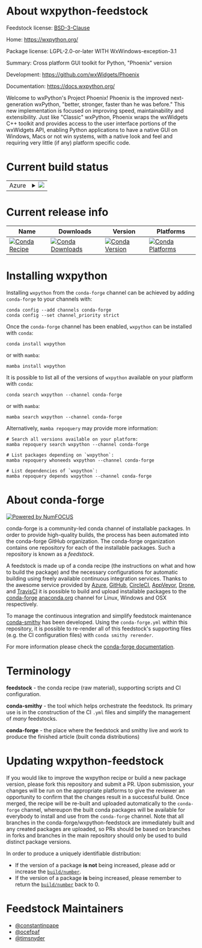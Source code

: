 About wxpython-feedstock
========================

Feedstock license: [BSD-3-Clause](https://github.com/conda-forge/wxpython-feedstock/blob/main/LICENSE.txt)

Home: https://wxpython.org/

Package license: LGPL-2.0-or-later WITH WxWindows-exception-3.1

Summary: Cross platform GUI toolkit for Python, "Phoenix" version

Development: https://github.com/wxWidgets/Phoenix

Documentation: https://docs.wxpython.org/

Welcome to wxPython's Project Phoenix! Phoenix is the improved next-generation
wxPython, "better, stronger, faster than he was before." This new
implementation is focused on improving speed, maintainability and
extensibility. Just like "Classic" wxPython, Phoenix wraps the wxWidgets C++
toolkit and provides access to the user interface portions of the wxWidgets
API, enabling Python applications to have a native GUI on Windows, Macs or
not win systems, with a native look and feel and requiring very little (if any)
platform specific code.


Current build status
====================


<table>
    
  <tr>
    <td>Azure</td>
    <td>
      <details>
        <summary>
          <a href="https://dev.azure.com/conda-forge/feedstock-builds/_build/latest?definitionId=2149&branchName=main">
            <img src="https://dev.azure.com/conda-forge/feedstock-builds/_apis/build/status/wxpython-feedstock?branchName=main">
          </a>
        </summary>
        <table>
          <thead><tr><th>Variant</th><th>Status</th></tr></thead>
          <tbody><tr>
              <td>linux_64_python3.10.____cpython</td>
              <td>
                <a href="https://dev.azure.com/conda-forge/feedstock-builds/_build/latest?definitionId=2149&branchName=main">
                  <img src="https://dev.azure.com/conda-forge/feedstock-builds/_apis/build/status/wxpython-feedstock?branchName=main&jobName=linux&configuration=linux%20linux_64_python3.10.____cpython" alt="variant">
                </a>
              </td>
            </tr><tr>
              <td>linux_64_python3.11.____cpython</td>
              <td>
                <a href="https://dev.azure.com/conda-forge/feedstock-builds/_build/latest?definitionId=2149&branchName=main">
                  <img src="https://dev.azure.com/conda-forge/feedstock-builds/_apis/build/status/wxpython-feedstock?branchName=main&jobName=linux&configuration=linux%20linux_64_python3.11.____cpython" alt="variant">
                </a>
              </td>
            </tr><tr>
              <td>linux_64_python3.12.____cpython</td>
              <td>
                <a href="https://dev.azure.com/conda-forge/feedstock-builds/_build/latest?definitionId=2149&branchName=main">
                  <img src="https://dev.azure.com/conda-forge/feedstock-builds/_apis/build/status/wxpython-feedstock?branchName=main&jobName=linux&configuration=linux%20linux_64_python3.12.____cpython" alt="variant">
                </a>
              </td>
            </tr><tr>
              <td>linux_64_python3.8.____cpython</td>
              <td>
                <a href="https://dev.azure.com/conda-forge/feedstock-builds/_build/latest?definitionId=2149&branchName=main">
                  <img src="https://dev.azure.com/conda-forge/feedstock-builds/_apis/build/status/wxpython-feedstock?branchName=main&jobName=linux&configuration=linux%20linux_64_python3.8.____cpython" alt="variant">
                </a>
              </td>
            </tr><tr>
              <td>linux_64_python3.9.____cpython</td>
              <td>
                <a href="https://dev.azure.com/conda-forge/feedstock-builds/_build/latest?definitionId=2149&branchName=main">
                  <img src="https://dev.azure.com/conda-forge/feedstock-builds/_apis/build/status/wxpython-feedstock?branchName=main&jobName=linux&configuration=linux%20linux_64_python3.9.____cpython" alt="variant">
                </a>
              </td>
            </tr><tr>
              <td>osx_64_python3.10.____cpython</td>
              <td>
                <a href="https://dev.azure.com/conda-forge/feedstock-builds/_build/latest?definitionId=2149&branchName=main">
                  <img src="https://dev.azure.com/conda-forge/feedstock-builds/_apis/build/status/wxpython-feedstock?branchName=main&jobName=osx&configuration=osx%20osx_64_python3.10.____cpython" alt="variant">
                </a>
              </td>
            </tr><tr>
              <td>osx_64_python3.11.____cpython</td>
              <td>
                <a href="https://dev.azure.com/conda-forge/feedstock-builds/_build/latest?definitionId=2149&branchName=main">
                  <img src="https://dev.azure.com/conda-forge/feedstock-builds/_apis/build/status/wxpython-feedstock?branchName=main&jobName=osx&configuration=osx%20osx_64_python3.11.____cpython" alt="variant">
                </a>
              </td>
            </tr><tr>
              <td>osx_64_python3.12.____cpython</td>
              <td>
                <a href="https://dev.azure.com/conda-forge/feedstock-builds/_build/latest?definitionId=2149&branchName=main">
                  <img src="https://dev.azure.com/conda-forge/feedstock-builds/_apis/build/status/wxpython-feedstock?branchName=main&jobName=osx&configuration=osx%20osx_64_python3.12.____cpython" alt="variant">
                </a>
              </td>
            </tr><tr>
              <td>osx_64_python3.8.____cpython</td>
              <td>
                <a href="https://dev.azure.com/conda-forge/feedstock-builds/_build/latest?definitionId=2149&branchName=main">
                  <img src="https://dev.azure.com/conda-forge/feedstock-builds/_apis/build/status/wxpython-feedstock?branchName=main&jobName=osx&configuration=osx%20osx_64_python3.8.____cpython" alt="variant">
                </a>
              </td>
            </tr><tr>
              <td>osx_64_python3.9.____cpython</td>
              <td>
                <a href="https://dev.azure.com/conda-forge/feedstock-builds/_build/latest?definitionId=2149&branchName=main">
                  <img src="https://dev.azure.com/conda-forge/feedstock-builds/_apis/build/status/wxpython-feedstock?branchName=main&jobName=osx&configuration=osx%20osx_64_python3.9.____cpython" alt="variant">
                </a>
              </td>
            </tr><tr>
              <td>osx_arm64_python3.10.____cpython</td>
              <td>
                <a href="https://dev.azure.com/conda-forge/feedstock-builds/_build/latest?definitionId=2149&branchName=main">
                  <img src="https://dev.azure.com/conda-forge/feedstock-builds/_apis/build/status/wxpython-feedstock?branchName=main&jobName=osx&configuration=osx%20osx_arm64_python3.10.____cpython" alt="variant">
                </a>
              </td>
            </tr><tr>
              <td>osx_arm64_python3.11.____cpython</td>
              <td>
                <a href="https://dev.azure.com/conda-forge/feedstock-builds/_build/latest?definitionId=2149&branchName=main">
                  <img src="https://dev.azure.com/conda-forge/feedstock-builds/_apis/build/status/wxpython-feedstock?branchName=main&jobName=osx&configuration=osx%20osx_arm64_python3.11.____cpython" alt="variant">
                </a>
              </td>
            </tr><tr>
              <td>osx_arm64_python3.12.____cpython</td>
              <td>
                <a href="https://dev.azure.com/conda-forge/feedstock-builds/_build/latest?definitionId=2149&branchName=main">
                  <img src="https://dev.azure.com/conda-forge/feedstock-builds/_apis/build/status/wxpython-feedstock?branchName=main&jobName=osx&configuration=osx%20osx_arm64_python3.12.____cpython" alt="variant">
                </a>
              </td>
            </tr><tr>
              <td>osx_arm64_python3.8.____cpython</td>
              <td>
                <a href="https://dev.azure.com/conda-forge/feedstock-builds/_build/latest?definitionId=2149&branchName=main">
                  <img src="https://dev.azure.com/conda-forge/feedstock-builds/_apis/build/status/wxpython-feedstock?branchName=main&jobName=osx&configuration=osx%20osx_arm64_python3.8.____cpython" alt="variant">
                </a>
              </td>
            </tr><tr>
              <td>osx_arm64_python3.9.____cpython</td>
              <td>
                <a href="https://dev.azure.com/conda-forge/feedstock-builds/_build/latest?definitionId=2149&branchName=main">
                  <img src="https://dev.azure.com/conda-forge/feedstock-builds/_apis/build/status/wxpython-feedstock?branchName=main&jobName=osx&configuration=osx%20osx_arm64_python3.9.____cpython" alt="variant">
                </a>
              </td>
            </tr><tr>
              <td>win_64_python3.10.____cpython</td>
              <td>
                <a href="https://dev.azure.com/conda-forge/feedstock-builds/_build/latest?definitionId=2149&branchName=main">
                  <img src="https://dev.azure.com/conda-forge/feedstock-builds/_apis/build/status/wxpython-feedstock?branchName=main&jobName=win&configuration=win%20win_64_python3.10.____cpython" alt="variant">
                </a>
              </td>
            </tr><tr>
              <td>win_64_python3.11.____cpython</td>
              <td>
                <a href="https://dev.azure.com/conda-forge/feedstock-builds/_build/latest?definitionId=2149&branchName=main">
                  <img src="https://dev.azure.com/conda-forge/feedstock-builds/_apis/build/status/wxpython-feedstock?branchName=main&jobName=win&configuration=win%20win_64_python3.11.____cpython" alt="variant">
                </a>
              </td>
            </tr><tr>
              <td>win_64_python3.12.____cpython</td>
              <td>
                <a href="https://dev.azure.com/conda-forge/feedstock-builds/_build/latest?definitionId=2149&branchName=main">
                  <img src="https://dev.azure.com/conda-forge/feedstock-builds/_apis/build/status/wxpython-feedstock?branchName=main&jobName=win&configuration=win%20win_64_python3.12.____cpython" alt="variant">
                </a>
              </td>
            </tr><tr>
              <td>win_64_python3.8.____cpython</td>
              <td>
                <a href="https://dev.azure.com/conda-forge/feedstock-builds/_build/latest?definitionId=2149&branchName=main">
                  <img src="https://dev.azure.com/conda-forge/feedstock-builds/_apis/build/status/wxpython-feedstock?branchName=main&jobName=win&configuration=win%20win_64_python3.8.____cpython" alt="variant">
                </a>
              </td>
            </tr><tr>
              <td>win_64_python3.9.____cpython</td>
              <td>
                <a href="https://dev.azure.com/conda-forge/feedstock-builds/_build/latest?definitionId=2149&branchName=main">
                  <img src="https://dev.azure.com/conda-forge/feedstock-builds/_apis/build/status/wxpython-feedstock?branchName=main&jobName=win&configuration=win%20win_64_python3.9.____cpython" alt="variant">
                </a>
              </td>
            </tr>
          </tbody>
        </table>
      </details>
    </td>
  </tr>
</table>

Current release info
====================

| Name | Downloads | Version | Platforms |
| --- | --- | --- | --- |
| [![Conda Recipe](https://img.shields.io/badge/recipe-wxpython-green.svg)](https://anaconda.org/conda-forge/wxpython) | [![Conda Downloads](https://img.shields.io/conda/dn/conda-forge/wxpython.svg)](https://anaconda.org/conda-forge/wxpython) | [![Conda Version](https://img.shields.io/conda/vn/conda-forge/wxpython.svg)](https://anaconda.org/conda-forge/wxpython) | [![Conda Platforms](https://img.shields.io/conda/pn/conda-forge/wxpython.svg)](https://anaconda.org/conda-forge/wxpython) |

Installing wxpython
===================

Installing `wxpython` from the `conda-forge` channel can be achieved by adding `conda-forge` to your channels with:

```
conda config --add channels conda-forge
conda config --set channel_priority strict
```

Once the `conda-forge` channel has been enabled, `wxpython` can be installed with `conda`:

```
conda install wxpython
```

or with `mamba`:

```
mamba install wxpython
```

It is possible to list all of the versions of `wxpython` available on your platform with `conda`:

```
conda search wxpython --channel conda-forge
```

or with `mamba`:

```
mamba search wxpython --channel conda-forge
```

Alternatively, `mamba repoquery` may provide more information:

```
# Search all versions available on your platform:
mamba repoquery search wxpython --channel conda-forge

# List packages depending on `wxpython`:
mamba repoquery whoneeds wxpython --channel conda-forge

# List dependencies of `wxpython`:
mamba repoquery depends wxpython --channel conda-forge
```


About conda-forge
=================

[![Powered by
NumFOCUS](https://img.shields.io/badge/powered%20by-NumFOCUS-orange.svg?style=flat&colorA=E1523D&colorB=007D8A)](https://numfocus.org)

conda-forge is a community-led conda channel of installable packages.
In order to provide high-quality builds, the process has been automated into the
conda-forge GitHub organization. The conda-forge organization contains one repository
for each of the installable packages. Such a repository is known as a *feedstock*.

A feedstock is made up of a conda recipe (the instructions on what and how to build
the package) and the necessary configurations for automatic building using freely
available continuous integration services. Thanks to the awesome service provided by
[Azure](https://azure.microsoft.com/en-us/services/devops/), [GitHub](https://github.com/),
[CircleCI](https://circleci.com/), [AppVeyor](https://www.appveyor.com/),
[Drone](https://cloud.drone.io/welcome), and [TravisCI](https://travis-ci.com/)
it is possible to build and upload installable packages to the
[conda-forge](https://anaconda.org/conda-forge) [anaconda.org](https://anaconda.org/)
channel for Linux, Windows and OSX respectively.

To manage the continuous integration and simplify feedstock maintenance
[conda-smithy](https://github.com/conda-forge/conda-smithy) has been developed.
Using the ``conda-forge.yml`` within this repository, it is possible to re-render all of
this feedstock's supporting files (e.g. the CI configuration files) with ``conda smithy rerender``.

For more information please check the [conda-forge documentation](https://conda-forge.org/docs/).

Terminology
===========

**feedstock** - the conda recipe (raw material), supporting scripts and CI configuration.

**conda-smithy** - the tool which helps orchestrate the feedstock.
                   Its primary use is in the construction of the CI ``.yml`` files
                   and simplify the management of *many* feedstocks.

**conda-forge** - the place where the feedstock and smithy live and work to
                  produce the finished article (built conda distributions)


Updating wxpython-feedstock
===========================

If you would like to improve the wxpython recipe or build a new
package version, please fork this repository and submit a PR. Upon submission,
your changes will be run on the appropriate platforms to give the reviewer an
opportunity to confirm that the changes result in a successful build. Once
merged, the recipe will be re-built and uploaded automatically to the
`conda-forge` channel, whereupon the built conda packages will be available for
everybody to install and use from the `conda-forge` channel.
Note that all branches in the conda-forge/wxpython-feedstock are
immediately built and any created packages are uploaded, so PRs should be based
on branches in forks and branches in the main repository should only be used to
build distinct package versions.

In order to produce a uniquely identifiable distribution:
 * If the version of a package **is not** being increased, please add or increase
   the [``build/number``](https://docs.conda.io/projects/conda-build/en/latest/resources/define-metadata.html#build-number-and-string).
 * If the version of a package **is** being increased, please remember to return
   the [``build/number``](https://docs.conda.io/projects/conda-build/en/latest/resources/define-metadata.html#build-number-and-string)
   back to 0.

Feedstock Maintainers
=====================

* [@constantinpape](https://github.com/constantinpape/)
* [@ocefpaf](https://github.com/ocefpaf/)
* [@timsnyder](https://github.com/timsnyder/)

